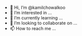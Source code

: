 - 👋 Hi, I’m @kamilchowalkoo
- 👀 I’m interested in ...
- 🌱 I’m currently learning ...
- 💞️ I’m looking to collaborate on ...
- 📫 How to reach me ...

<!---
kamilchowalkoo/kamilchowalkoo is a ✨ special ✨ repository because its `README.md` (this file) appears on your GitHub profile.
You can click the Preview link to take a look at your changes.
--->
